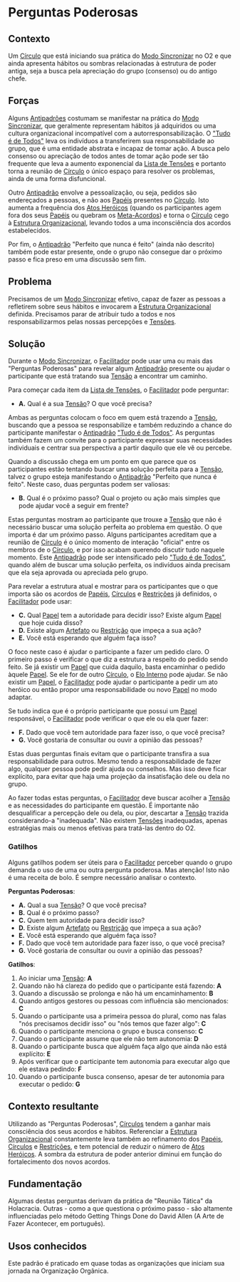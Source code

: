 # Perguntas Poderosas

## Contexto

Um [Círculo](../../meta-acordos.md#-circulos) que está iniciando sua prática do [Modo Sincronizar](../../meta-acordos.md#-modo-sincronizar) no O2 e que ainda apresenta hábitos ou sombras relacionadas à estrutura de poder antiga, seja a busca pela apreciação do grupo \(consenso\) ou do antigo chefe.

## Forças

Alguns [Antipadrões](../antipadroes/) costumam se manifestar na prática do [Modo Sincronizar](../../meta-acordos.md#-modo-sincronizar), que geralmente representam hábitos já adquiridos ou uma cultura organizacional incompatível com a autorresponsabilização. O ["Tudo é de Todos"](../antipadroes/tudo-e-de-todos.md) leva os indivíduos a transferirem sua responsabilidade ao grupo, que é uma entidade abstrata e incapaz de tomar ação. A busca pelo consenso ou apreciação de todos antes de tomar ação pode ser tão frequente que leva a aumento exponencial da [Lista de Tensões](../../meta-acordos.md#-lista-de-tensoes) e portanto torna a reunião de [Círculo](../../meta-acordos.md#-circulos) o único espaço para resolver os problemas, ainda de uma forma disfuncional.

Outro [Antipadrão](../antipadroes/) envolve a pessoalização, ou seja, pedidos são endereçados a pessoas, e não aos [Papéis](../../meta-acordos.md#-papeis) presentes no [Círculo](../../meta-acordos.md#-circulos). Isto aumenta a frequência dos [Atos Heróicos]() \(quando os participantes agem fora dos seus [Papéis](../../meta-acordos.md#-papeis) ou quebram os [Meta-Acordos](../../meta-acordos.md)\) e torna o [Círculo](../../meta-acordos.md#-circulos) cego à [Estrutura Organizacional](../../meta-acordos.md#-estrutura-organizacional), levando todos a uma inconsciência dos acordos estabelecidos.

Por fim, o [Antipadrão](../antipadroes/) "Perfeito que nunca é feito" \(ainda não descrito\) também pode estar presente, onde o grupo não consegue dar o próximo passo e fica preso em uma discussão sem fim.

## Problema

Precisamos de um [Modo Sincronizar](../../meta-acordos.md#-modo-sincronizar) efetivo, capaz de fazer as pessoas a refletirem sobre seus hábitos e invocarem a [Estrutura Organizacional](../../meta-acordos.md#-estrutura-organizacional) definida. Precisamos parar de atribuir tudo a todos e nos responsabilizarmos pelas nossas percepções e [Tensões](../../meta-acordos.md#-organizacao).

## Solução

Durante o [Modo Sincronizar](../../meta-acordos.md#-modo-sincronizar), o [Facilitador](../../meta-acordos.md#-facilitador) pode usar uma ou mais das "Perguntas Poderosas" para revelar algum [Antipadrão](../antipadroes/) presente ou ajudar o participante que está tratando sua [Tensão](../../meta-acordos.md#-organizacao) a encontrar um caminho.

Para começar cada item da [Lista de Tensões](../../meta-acordos.md#-lista-de-tensoes), o [Facilitador](../../meta-acordos.md#-facilitador) pode perguntar:

* **A.** Qual é a sua [Tensão](../../meta-acordos.md#-organizacao)? O que você precisa?

Ambas as perguntas colocam o foco em quem está trazendo a [Tensão](../../meta-acordos.md#-organizacao), buscando que a pessoa se responsabilize e também reduzindo a chance do participante manifestar o [Antipadrão](../antipadroes/) ["Tudo é de Todos"](../antipadroes/tudo-e-de-todos.md). As perguntas também fazem um convite para o participante expressar suas necessidades individuais e centrar sua perspectiva a partir daquilo que ele vê ou percebe.

Quando a discussão chega em um ponto em que parece que os participantes estão tentando buscar uma solução perfeita para a [Tensão](../../meta-acordos.md#-organizacao), talvez o grupo esteja manifestando o [Antipadrão](../antipadroes/) "Perfeito que nunca é feito". Neste caso, duas perguntas podem ser valiosas:

* **B.** Qual é o próximo passo? Qual o projeto ou ação mais simples que pode ajudar você a seguir em frente?

Estas perguntas mostram ao participante que trouxe a [Tensão](../../meta-acordos.md#-organizacao) que não é necessário buscar uma solução perfeita ao problema em questão. O que importa é dar um próximo passo. Alguns participantes acreditam que a reunião de [Círculo](../../meta-acordos.md#-circulos) é o único momento de interação "oficial" entre os membros de o [Círculo](../../meta-acordos.md#-circulos), e por isso acabam querendo discutir tudo naquele momento. Este [Antipadrão](../antipadroes/) pode ser intensificado pelo ["Tudo é de Todos"](../antipadroes/tudo-e-de-todos.md), quando além de buscar uma solução perfeita, os indivíduos ainda precisam que ela seja aprovada ou apreciada pelo grupo.

Para revelar a estrutura atual e mostrar para os participantes que o que importa são os acordos de [Papéis](../../meta-acordos.md#-papeis), [Círculos](../../meta-acordos.md#-circulos) e [Restrições](../../meta-acordos.md#-restricoes) já definidos, o [Facilitador](../../meta-acordos.md#-facilitador) pode usar:

* **C.** Qual [Papel](../../meta-acordos.md#-papeis) tem a autoridade para decidir isso? Existe algum [Papel](../../meta-acordos.md#-papeis) que hoje cuida disso?
* **D.** Existe algum [Artefato](../../meta-acordos.md#-papeis) ou [Restrição](../../meta-acordos.md#-restricoes) que impeça a sua ação?
* **E.** Você está esperando que alguém faça isso?

O foco neste caso é ajudar o participante a fazer um pedido claro. O primeiro passo é verificar o que diz a estrutura a respeito do pedido sendo feito. Se já existir um [Papel](../../meta-acordos.md#-papeis) que cuida daquilo, basta encaminhar o pedido àquele [Papel](../../meta-acordos.md#-papeis). Se ele for de outro [Círculo](../../meta-acordos.md#-circulos), o [Elo Interno](../../meta-acordos.md#-elo-interno) pode ajudar. Se não existir um [Papel](../../meta-acordos.md#-papeis), o [Facilitador](../../meta-acordos.md#-facilitador) pode ajudar o participante a pedir um ato heróico ou então propor uma responsabilidade ou novo [Papel](../../meta-acordos.md#-papeis) no modo adaptar.

Se tudo indica que é o próprio participante que possui um [Papel](../../meta-acordos.md#-papeis) responsável, o [Facilitador](../../meta-acordos.md#-facilitador) pode verificar o que ele ou ela quer fazer:

* **F.** Dado que você tem autoridade para fazer isso, o que você precisa?
* **G.** Você gostaria de consultar ou ouvir a opinião das pessoas?

Estas duas perguntas finais evitam que o participante transfira a sua responsabilidade para outros. Mesmo tendo a responsabilidade de fazer algo, qualquer pessoa pode pedir ajuda ou conselhos. Mas isso deve ficar explícito, para evitar que haja uma projeção da insatisfação dele ou dela no grupo.

Ao fazer todas estas perguntas, o [Facilitador](../../meta-acordos.md#-facilitador) deve buscar acolher a [Tensão](../../meta-acordos.md#-organizacao) e as necessidades do participante em questão. É importante não desqualificar a percepção dele ou dela, ou pior, descartar a [Tensão](../../meta-acordos.md#-organizacao) trazida considerando-a "inadequada". Não existem [Tensões](../../meta-acordos.md#-organizacao) inadequadas, apenas estratégias mais ou menos efetivas para tratá-las dentro do O2.

### Gatilhos

Alguns gatilhos podem ser úteis para o [Facilitador](../../meta-acordos.md#-facilitador) perceber quando o grupo demanda o uso de uma ou outra pergunta poderosa. Mas atenção! Isto não é uma receita de bolo. É sempre necessário analisar o contexto.

**Perguntas Poderosas**:

* **A.** Qual a sua [Tensão](../../meta-acordos.md#-organizacao)? O que você precisa?
* **B.** Qual é o próximo passo?
* **C.** Quem tem autoridade para decidir isso?
* **D.** Existe algum [Artefato](../../meta-acordos.md#-papeis) ou [Restrição](../../meta-acordos.md#-restricoes) que impeça a sua ação?
* **E.** Você está esperando que alguém faça isso?
* **F.** Dado que você tem autoridade para fazer isso, o que você precisa?
* **G.** Você gostaria de consultar ou ouvir a opinião das pessoas?

**Gatilhos**:

1. Ao iniciar uma [Tensão](../../meta-acordos.md#-organizacao): **A**
2. Quando não há clareza do pedido que o participante está fazendo: **A**
3. Quando a discussão se prolonga e não há um encaminhamento: **B**
4. Quando antigos gestores ou pessoas com influência são mencionados: **C**
5. Quando o participante usa a primeira pessoa do plural, como nas falas "nós precisamos decidir isso" ou "nós temos que fazer algo": **C**
6. Quando o participante menciona o grupo e busca consenso: **C**
7. Quando o participante assume que ele não tem autonomia: **D**
8. Quando o participante busca que alguém faça algo que ainda não está explícito: **E**
9. Após verificar que o participante tem autonomia para executar algo que ele estava pedindo: **F**
10. Quando o participante busca consenso, apesar de ter autonomia para executar o pedido: **G**

## Contexto resultante

Utilizando as "Perguntas Poderosas", [Círculos](../../meta-acordos.md#-circulos) tendem a ganhar mais consciência dos seus acordos e hábitos. Referenciar a [Estrutura Organizacional](../../meta-acordos.md#-estrutura-organizacional) constantemente leva também ao refinamento dos [Papéis](../../meta-acordos.md#-papeis), [Círculos](../../meta-acordos.md#-circulos) e [Restrições](../../meta-acordos.md#-restricoes), e tem potencial de reduzir o número de [Atos Heróicos](). A sombra da estrutura de poder anterior diminui em função do fortalecimento dos novos acordos.

## Fundamentação

Algumas destas perguntas derivam da prática de "Reunião Tática" da Holacracia. Outras - como a que questiona o próximo passo - são altamente influenciadas pelo método Getting Things Done do David Allen \(A Arte de Fazer Acontecer, em português\).

## Usos conhecidos

Este padrão é praticado em quase todas as organizações que iniciam sua jornada na Organização Orgânica.
